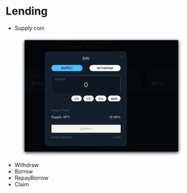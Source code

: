 # Lending

* Supply coin&#x20;

<figure><img src="../.gitbook/assets/image (10).png" alt=""><figcaption></figcaption></figure>

* Withdraw
* Borrow
* RepayBorrow
* Claim



